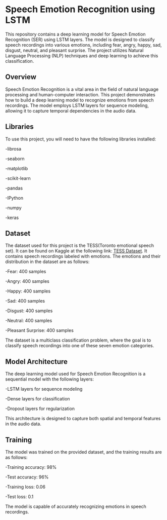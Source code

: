 # Speech Emotion Recognition using LSTM
This repository contains a deep learning model for Speech Emotion Recognition (SER) using LSTM layers. The model is designed to classify speech recordings into various emotions, including fear, angry, happy, sad, disgust, neutral, and pleasant surprise. The project utilizes Natural Language Processing (NLP) techniques and deep learning to achieve this classification.

## Overview
Speech Emotion Recognition is a vital area in the field of natural language processing and human-computer interaction. This project demonstrates how to build a deep learning model to recognize emotions from speech recordings. The model employs LSTM layers for sequence modeling, allowing it to capture temporal dependencies in the audio data.

## Libraries
To use this project, you will need to have the following libraries installed:

-librosa

-seaborn

-matplotlib

-scikit-learn

-pandas

-IPython

-numpy

-keras

## Dataset
The dataset used for this project is the TESS(Toronto emotional speech set). It can be found on Kaggle at the following link: [TESS Dataset](https://www.kaggle.com/datasets/ejlok1/toronto-emotional-speech-set-tess). It contains speech recordings labeled with emotions. The emotions and their distribution in the dataset are as follows:

-Fear: 400 samples

-Angry: 400 samples

-Happy: 400 samples

-Sad: 400 samples

-Disgust: 400 samples

-Neutral: 400 samples

-Pleasant Surprise: 400 samples

The dataset is a multiclass classification problem, where the goal is to classify speech recordings into one of these seven emotion categories.

## Model Architecture
The deep learning model used for Speech Emotion Recognition is a sequential model with the following layers:

-LSTM layers for sequence modeling

-Dense layers for classification

-Dropout layers for regularization

This architecture is designed to capture both spatial and temporal features in the audio data.

## Training
The model was trained on the provided dataset, and the training results are as follows:

-Training accuracy: 98%

-Test accuracy: 96%

-Training loss: 0.06

-Test loss: 0.1

The model is capable of accurately recognizing emotions in speech recordings.
